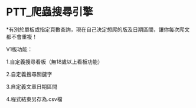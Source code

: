 # PTT_爬蟲搜尋引擎
*有別於單板或指定頁數查詢，現在自己決定想爬的版及日期區間，讓你每次爬文都不會重複！

V1版功能：   
   
1.自定義搜尋看板（無18歲以上看板功能）   
   
2.自定義搜尋關鍵字   
   
3.自定義文章日期區間   
   
4.程式結束另存為.csv檔
